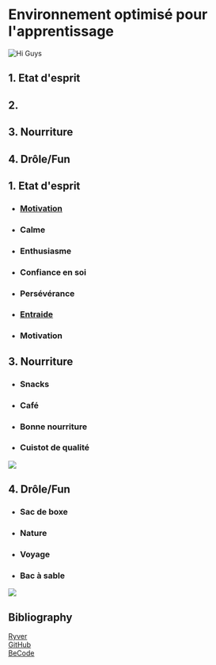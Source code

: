 # Environnement optimisé pour l'apprentissage

![Hi Guys](https://media.giphy.com/media/IThjAlJnD9WNO/giphy.gif)

## 1. Etat d'esprit
## 2.
## 3. Nourriture
## 4. Drôle/Fun

## 1. Etat d'esprit
* ### [Motivation](https://www.cairn.info/se-motiver-a-apprendre--9782130558637.htm)
* ### Calme
* ### Enthusiasme
* ### Confiance en soi
* ### Persévérance
* ### [Entraide](https://www.icem-pedagogie-freinet.org/node/13377)
* ### Motivation

## 3. Nourriture
* ### Snacks
* ### Café
* ### Bonne nourriture
* ### Cuistot de qualité
![](http://enseigner.tv5monde.com/sites/enseigner.tv5monde.com/files/assets/images/pdc-oldelaf-lecafe-visuel.jpg)




## 4. Drôle/Fun

* ### Sac de boxe
* ### Nature
* ### Voyage
* ### Bac à sable

![](http://gif.toutimages.com/images/bureautique/ordinateurs/ordi_022.gif)


## Bibliography

[Ryver](https://becode.ryver.com)
</br>
[GitHub](https://github.com/)
</br>
[BeCode](http://register.becode.org/)

